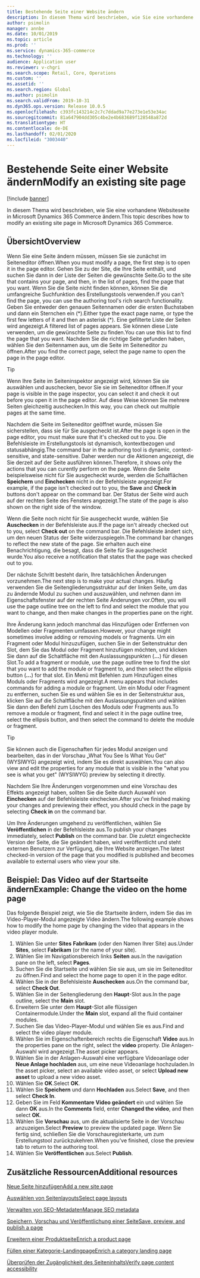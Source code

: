 ```yaml
---
title: Bestehende Seite einer Website ändern
description: In diesem Thema wird beschrieben, wie Sie eine vorhandene Websiteseite in Microsoft Dynamics 365 Commerce ändern.
author: psimolin
manager: annbe
ms.date: 10/01/2019
ms.topic: article
ms.prod: ''
ms.service: dynamics-365-commerce
ms.technology: ''
audience: Application user
ms.reviewer: v-chgri
ms.search.scope: Retail, Core, Operations
ms.custom: ''
ms.assetid: ''
ms.search.region: Global
ms.author: psimolin
ms.search.validFrom: 2019-10-31
ms.dyn365.ops.version: Release 10.0.5
ms.openlocfilehash: c393fc143214c2c7c7ddad9a77e273e1e53e34ac
ms.sourcegitcommit: 81a647904dd305c4be2e4b683689f128548a872d
ms.translationtype: HT
ms.contentlocale: de-DE
ms.lasthandoff: 02/01/2020
ms.locfileid: "3003440"
---
```

# <a name="modify-an-existing-site-page"></a><span data-ttu-id="3ce3c-103">Bestehende Seite einer Website ändern</span><span class="sxs-lookup"><span data-stu-id="3ce3c-103">Modify an existing site page</span></span>


[!include [banner](includes/banner.md)]

<span data-ttu-id="3ce3c-104">In diesem Thema wird beschrieben, wie Sie eine vorhandene Websiteseite in Microsoft Dynamics 365 Commerce ändern.</span><span class="sxs-lookup"><span data-stu-id="3ce3c-104">This topic describes how to modify an existing site page in Microsoft Dynamics 365 Commerce.</span></span>

## <a name="overview"></a><span data-ttu-id="3ce3c-105">Übersicht</span><span class="sxs-lookup"><span data-stu-id="3ce3c-105">Overview</span></span>

<span data-ttu-id="3ce3c-106">Wenn Sie eine Seite ändern müssen, müssen Sie sie zunächst im Seiteneditor öffnen.</span><span class="sxs-lookup"><span data-stu-id="3ce3c-106">When you must modify a page, the first step is to open it in the page editor.</span></span> <span data-ttu-id="3ce3c-107">Gehen Sie zu der Site, die Ihre Seite enthält, und suchen Sie dann in der Liste der Seiten die gewünschte Seite.</span><span class="sxs-lookup"><span data-stu-id="3ce3c-107">Go to the site that contains your page, and then, in the list of pages, find the page that you want.</span></span> <span data-ttu-id="3ce3c-108">Wenn Sie die Seite nicht finden können, können Sie die umfangreiche Suchfunktion des Erstellungstools verwenden.</span><span class="sxs-lookup"><span data-stu-id="3ce3c-108">If you can't find the page, you can use the authoring tool's rich search functionality.</span></span> <span data-ttu-id="3ce3c-109">Geben Sie entweder den genauen Seitennamen oder die ersten Buchstaben und dann ein Sternchen ein (\*).</span><span class="sxs-lookup"><span data-stu-id="3ce3c-109">Either type the exact page name, or type the first few letters of it and then an asterisk (\*).</span></span> <span data-ttu-id="3ce3c-110">Eine gefilterte Liste der Seiten wird angezeigt.</span><span class="sxs-lookup"><span data-stu-id="3ce3c-110">A filtered list of pages appears.</span></span> <span data-ttu-id="3ce3c-111">Sie können diese Liste verwenden, um die gewünschte Seite zu finden.</span><span class="sxs-lookup"><span data-stu-id="3ce3c-111">You can use this list to find the page that you want.</span></span> <span data-ttu-id="3ce3c-112">Nachdem Sie die richtige Seite gefunden haben, wählen Sie den Seitennamen aus, um die Seite im Seiteneditor zu öffnen.</span><span class="sxs-lookup"><span data-stu-id="3ce3c-112">After you find the correct page, select the page name to open the page in the page editor.</span></span>

> [!TIP]
> <span data-ttu-id="3ce3c-113">Wenn Ihre Seite im Seiteninspektor angezeigt wird, können Sie sie auswählen und auschecken, bevor Sie sie im Seiteneditor öffnen.</span><span class="sxs-lookup"><span data-stu-id="3ce3c-113">If your page is visible in the page inspector, you can select it and check it out before you open it in the page editor.</span></span> <span data-ttu-id="3ce3c-114">Auf diese Weise können Sie mehrere Seiten gleichzeitig auschecken.</span><span class="sxs-lookup"><span data-stu-id="3ce3c-114">In this way, you can check out multiple pages at the same time.</span></span>

<span data-ttu-id="3ce3c-115">Nachdem die Seite im Seiteneditor geöffnet wurde, müssen Sie sicherstellen, dass sie für Sie ausgecheckt ist.</span><span class="sxs-lookup"><span data-stu-id="3ce3c-115">After the page is open in the page editor, you must make sure that it's checked out to you.</span></span> <span data-ttu-id="3ce3c-116">Die Befehlsleiste im Erstellungstools ist dynamisch, kontextbezogen und statusabhängig.</span><span class="sxs-lookup"><span data-stu-id="3ce3c-116">The command bar in the authoring tool is dynamic, context-sensitive, and state-sensitive.</span></span> <span data-ttu-id="3ce3c-117">Daher werden nur die Aktionen angezeigt, die Sie derzeit auf der Seite ausführen können.</span><span class="sxs-lookup"><span data-stu-id="3ce3c-117">Therefore, it shows only the actions that you can curently perform on the page.</span></span> <span data-ttu-id="3ce3c-118">Wenn die Seite beispielsweise nicht für Sie ausgecheckt wurde, werden die Schalflächen **Speichern** und **Einchecken** nicht in der Befehlsleiste angezeigt.</span><span class="sxs-lookup"><span data-stu-id="3ce3c-118">For example, if the page isn't checked out to you, the **Save** and **Check in** buttons don't appear on the command bar.</span></span> <span data-ttu-id="3ce3c-119">Der Status der Seite wird auch auf der rechten Seite des Fensters angezeigt.</span><span class="sxs-lookup"><span data-stu-id="3ce3c-119">The state of the page is also shown on the right side of the window.</span></span>

<span data-ttu-id="3ce3c-120">Wenn die Seite noch nicht für Sie ausgecheckt wurde, wählen Sie **Auschecken** in der Befehlsleiste aus.</span><span class="sxs-lookup"><span data-stu-id="3ce3c-120">If the page isn't already checked out to you, select **Check out** on the command bar.</span></span> <span data-ttu-id="3ce3c-121">Die Befehlsleiste ändert sich, um den neuen Status der Seite widerzuspiegeln.</span><span class="sxs-lookup"><span data-stu-id="3ce3c-121">The command bar changes to reflect the new state of the page.</span></span> <span data-ttu-id="3ce3c-122">Sie erhalten auch eine Benachrichtigung, die besagt, dass die Seite für Sie ausgecheckt wurde.</span><span class="sxs-lookup"><span data-stu-id="3ce3c-122">You also receive a notification that states that the page was checked out to you.</span></span>

<span data-ttu-id="3ce3c-123">Der nächste Schritt besteht darin, Ihre tatsächlichen Änderungen vorzunehmen.</span><span class="sxs-lookup"><span data-stu-id="3ce3c-123">The next step is to make your actual changes.</span></span> <span data-ttu-id="3ce3c-124">Häufig verwenden Sie die Seitengliederungsstruktur auf der linken Seite, um das zu ändernde Modul zu suchen und auszuwählen, und nehmen dann im Eigenschaftsfenster auf der rechten Seite Änderungen vor.</span><span class="sxs-lookup"><span data-stu-id="3ce3c-124">Often, you will use the page outline tree on the left to find and select the module that you want to change, and then make changes in the properties pane on the right.</span></span> 

<span data-ttu-id="3ce3c-125">Ihre Änderung kann jedoch manchmal das Hinzufügen oder Entfernen von Modellen oder Fragmenten umfassen.</span><span class="sxs-lookup"><span data-stu-id="3ce3c-125">However, your change might sometimes involve adding or removing models or fragments.</span></span> <span data-ttu-id="3ce3c-126">Um ein Fragment oder Modul hinzuzufügen, suchen Sie in der Seitenstruktur den Slot, dem Sie das Modul oder Fragment hinzufügen möchten, und klicken Sie dann auf die Schaltfläche mit den Auslassungspunkten (**...**) für diesen Slot.</span><span class="sxs-lookup"><span data-stu-id="3ce3c-126">To add a fragment or module, use the page outline tree to find the slot that you want to add the module or fragment to, and then select the ellipsis button (**...**) for that slot.</span></span> <span data-ttu-id="3ce3c-127">Ein Menü mit Befehlen zum Hinzufügen eines Moduls oder Fragments wird angezeigt.</span><span class="sxs-lookup"><span data-stu-id="3ce3c-127">A menu appears that includes commands for adding a module or fragment.</span></span> <span data-ttu-id="3ce3c-128">Um ein Modul oder Fragment zu entfernen, suchen Sie es und wählen Sie es in der Seitenstruktur aus, klicken Sie auf die Schaltfläche mit den Auslassungspunkten und wählen Sie dann den Befehl zum Löschen des Moduls oder Fragments aus.</span><span class="sxs-lookup"><span data-stu-id="3ce3c-128">To remove a module or fragment, find and select it in the page outline tree, select the ellipsis button, and then select the command to delete the module or fragment.</span></span>

> [!TIP]
> <span data-ttu-id="3ce3c-129">Sie können auch die Eigenschaften für jedes Modul anzeigen und bearbeiten, das in der Vorschau „What You See Is What You Get“ (WYSIWYG) angezeigt wird, indem Sie es direkt auswählen.</span><span class="sxs-lookup"><span data-stu-id="3ce3c-129">You can also view and edit the properties for any module that is visible in the "what you see is what you get" (WYSIWYG) preview by selecting it directly.</span></span>

<span data-ttu-id="3ce3c-130">Nachdem Sie Ihre Änderungen vorgenommen und eine Vorschau des Effekts angezeigt haben, sollten Sie die Seite durch Auswahl von **Einchecken** auf der Befehlsleiste einchecken.</span><span class="sxs-lookup"><span data-stu-id="3ce3c-130">After you've finished making your changes and previewing their effect, you should check in the page by selecting **Check in** on the command bar.</span></span> 

<span data-ttu-id="3ce3c-131">Um Ihre Änderungen umgehend zu veröffentlichen, wählen Sie **Veröffentlichen** in der Befehlsleiste aus.</span><span class="sxs-lookup"><span data-stu-id="3ce3c-131">To publish your changes immediately, select **Publish** on the command bar.</span></span> <span data-ttu-id="3ce3c-132">Die zuletzt eingecheckte Version der Seite, die Sie geändert haben, wird veröffentlicht und steht externen Benutzern zur Verfügung, die Ihre Website anzeigen.</span><span class="sxs-lookup"><span data-stu-id="3ce3c-132">The latest checked-in version of the page that you modified is published and becomes available to external users who view your site.</span></span> 

## <a name="example-change-the-video-on-the-home-page"></a><span data-ttu-id="3ce3c-133">Beispiel: Das Video auf der Startseite ändern</span><span class="sxs-lookup"><span data-stu-id="3ce3c-133">Example: Change the video on the home page</span></span>

<span data-ttu-id="3ce3c-134">Das folgende Beispiel zeigt, wie Sie die Startseite ändern, indem Sie das im Video-Player-Modul angezeigte Video ändern.</span><span class="sxs-lookup"><span data-stu-id="3ce3c-134">The following example shows how to modify the home page by changing the video that appears in the video player module.</span></span>

1. <span data-ttu-id="3ce3c-135">Wählen Sie unter **Sites** **Fabrikam** (oder den Namen Ihrer Site) aus.</span><span class="sxs-lookup"><span data-stu-id="3ce3c-135">Under **Sites**, select **Fabrikam** (or the name of your site).</span></span>
1. <span data-ttu-id="3ce3c-136">Wählen Sie im Navigationsbereich links **Seiten** aus.</span><span class="sxs-lookup"><span data-stu-id="3ce3c-136">In the navigation pane on the left, select **Pages**.</span></span>
1. <span data-ttu-id="3ce3c-137">Suchen Sie die Startseite und wählen Sie sie aus, um sie im Seiteneditor zu öffnen.</span><span class="sxs-lookup"><span data-stu-id="3ce3c-137">Find and select the home page to open it in the page editor.</span></span>
1. <span data-ttu-id="3ce3c-138">Wählen Sie in der Befehlsleiste **Auschecken** aus.</span><span class="sxs-lookup"><span data-stu-id="3ce3c-138">On the command bar, select **Check Out**.</span></span>
1. <span data-ttu-id="3ce3c-139">Wählen Sie in der Seitengliederung den **Haupt**-Slot aus.</span><span class="sxs-lookup"><span data-stu-id="3ce3c-139">In the page outline, select the **Main** slot.</span></span>
1. <span data-ttu-id="3ce3c-140">Erweitern Sie unter dem **Haupt**-Slot alle flüssigen Containermodule.</span><span class="sxs-lookup"><span data-stu-id="3ce3c-140">Under the **Main** slot, expand all the fluid container modules.</span></span>
1. <span data-ttu-id="3ce3c-141">Suchen Sie das Video-Player-Modul und wählen Sie es aus.</span><span class="sxs-lookup"><span data-stu-id="3ce3c-141">Find and select the video player module.</span></span>
1. <span data-ttu-id="3ce3c-142">Wählen Sie im Eigenschaftenbereich rechts die Eigenschaft **Video** aus.</span><span class="sxs-lookup"><span data-stu-id="3ce3c-142">In the properties pane on the right, select the **video** property.</span></span> <span data-ttu-id="3ce3c-143">Die Anlagen-Auswahl wird angezeigt.</span><span class="sxs-lookup"><span data-stu-id="3ce3c-143">The asset picker appears.</span></span>
1. <span data-ttu-id="3ce3c-144">Wählen Sie in der Anlagen-Auswahl eine verfügbare Videoanlage oder **Neue Anlage hochladen** aus, um eine neue Videoanlage hochzuladen.</span><span class="sxs-lookup"><span data-stu-id="3ce3c-144">In the asset picker, select an available video asset, or select **Upload new asset** to upload a new video asset.</span></span>
1. <span data-ttu-id="3ce3c-145">Wählen Sie **OK**.</span><span class="sxs-lookup"><span data-stu-id="3ce3c-145">Select **OK**.</span></span>
1. <span data-ttu-id="3ce3c-146">Wählen Sie **Speichern** und dann **Hochladen** aus.</span><span class="sxs-lookup"><span data-stu-id="3ce3c-146">Select **Save**, and then select **Check In**.</span></span>
1. <span data-ttu-id="3ce3c-147">Geben Sie im Feld **Kommentare** **Video geändert** ein und wählen Sie dann **OK** aus.</span><span class="sxs-lookup"><span data-stu-id="3ce3c-147">In the **Comments** field, enter **Changed the video**, and then select **OK**.</span></span>
1. <span data-ttu-id="3ce3c-148">Wählen Sie **Vorschau** aus, um die aktualisierte Seite in der Vorschau anzuzeigen.</span><span class="sxs-lookup"><span data-stu-id="3ce3c-148">Select **Preview** to preview the updated page.</span></span> <span data-ttu-id="3ce3c-149">Wenn Sie fertig sind, schließen Sie die Vorschauregisterkarte, um zum Erstellungstool zurückzukehren.</span><span class="sxs-lookup"><span data-stu-id="3ce3c-149">When you've finished, close the preview tab to return to the authoring tool.</span></span>
1. <span data-ttu-id="3ce3c-150">Wählen Sie **Veröffentlichen** aus.</span><span class="sxs-lookup"><span data-stu-id="3ce3c-150">Select **Publish**.</span></span>

## <a name="additional-resources"></a><span data-ttu-id="3ce3c-151">Zusätzliche Ressourcen</span><span class="sxs-lookup"><span data-stu-id="3ce3c-151">Additional resources</span></span>

[<span data-ttu-id="3ce3c-152">Neue Seite hinzufügen</span><span class="sxs-lookup"><span data-stu-id="3ce3c-152">Add a new site page</span></span>](add-new-page.md)

[<span data-ttu-id="3ce3c-153">Auswählen von Seitenlayouts</span><span class="sxs-lookup"><span data-stu-id="3ce3c-153">Select page layouts</span></span>](select-page-layouts.md)

[<span data-ttu-id="3ce3c-154">Verwalten von SEO-Metadaten</span><span class="sxs-lookup"><span data-stu-id="3ce3c-154">Manage SEO metadata</span></span>](manage-seo-metadata.md)

[<span data-ttu-id="3ce3c-155">Speichern, Vorschau und Veröffentlichung einer Seite</span><span class="sxs-lookup"><span data-stu-id="3ce3c-155">Save, preview, and publish a page</span></span>](save-preview-publish-page.md)

[<span data-ttu-id="3ce3c-156">Erweitern einer Produktseite</span><span class="sxs-lookup"><span data-stu-id="3ce3c-156">Enrich a product page</span></span>](enrich-product-page.md)

[<span data-ttu-id="3ce3c-157">Füllen einer Kategorie-Landingpage</span><span class="sxs-lookup"><span data-stu-id="3ce3c-157">Enrich a category landing page</span></span>](enrich-category-page.md)

[<span data-ttu-id="3ce3c-158">Überprüfen der Zugänglichkeit des Seiteninhalts</span><span class="sxs-lookup"><span data-stu-id="3ce3c-158">Verify page content accessibility</span></span>](verify-accessibility.md)
